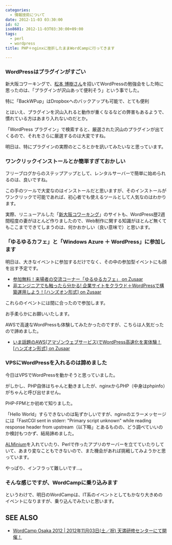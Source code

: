 ```yaml
---
categories:
  - 情報技術について
date: 2012-11-03 03:30:00
id: 62
iso8601: 2012-11-03T03:30:00+09:00
tags:
  - perl
  - wordpress
title: PHP＋nginxに挫折したままWordCampに行ってきます

---
```


<h3>WordPressはプラグインがすごい</h3> <p>新大阪コワーキングで、<a href="https://www.facebook.com/inakafree">松本 博樹さん</a>を招いてWordPressの勉強会をした時に思ったのは、「プラグインが沢山あって便利そう」という事でした。</p> <p>特に「BackWPup」はDropboxへのバックアップも可能で、とても便利</p> <p>とはいえ、プラグインを沢山入れると動作が重くなるなどの弊害もあるようで、慣れている方はあまり入れないのだとか。</p> <p>「WordPress プラグイン」で検索すると、厳選された沢山のプラグインが出てくるので、それをさらに厳選するのは大変ですね。</p> <p>明日は、特にプラグインの実際のところとかを訊いてみたいなと思っています。</p> <h3>ワンクリックインストールとか簡単すぎておかしい</h3> <p>フリーブログからのステップアップとして、レンタルサーバーで簡単に始められるのは、良いですね。</p> <p>この手のツールで大変なのはインストールだと思いますが、そのインストールがワンクリックで可能であれば、初心者でも使えるツールとして人気なのはわかります。</p> <p>実際、リニューアルした「<a href="http://ww38.shin-osaka.in/">新大阪コワーキング</a>」のサイトも、WordPress歴2週間程度の妻がほとんど作りましたので、Web制作に関する知識がほとんど無くてもここまでできてしまうのは、何かおかしい（良い意味で）と思います。</p> <h3>「ゆるゆるカフェ」と「Windows Azure ＋ WordPress」に参加します</h3> <p>明日は、大きなイベントに参加するだけでなく、その中の参加型イベントにも顔を出す予定です。</p> <ul><li><a href="http://www.zusaar.com/event/427004">参加無料！来場者の交流コーナー「ゆるゆるカフェ」 on Zusaar</a></li><li><a href="http://www.zusaar.com/event/428014">非エンジニアでも触ったら分かる! 企業サイトをクラウド＋WordPressで構築運用しよう！[ハンズオン形式] on Zusaar</a></li></ul><p>これらのイベントには間に合ったので参加します。</p> <p>お手柔らかにお願いいたします。</p> <p>AWSで高速なWordPressも体験してみたかったのですが、こちらは人気だったので諦めました。</p> <ul><li><a href="http://www.zusaar.com/event/428010">いま話題のAWS(アマゾンウェブサービス)でWordPress高速化を実体験！[ハンズオン形式] on Zusaar</a></li></ul><h3>VPSにWordPressを入れるのは諦めました</h3> <p>今日はVPSでWordPressを動かそうと思っていました。</p> <p>がしかし、PHP自体はちゃんと動きましたが、nginxからPHP（中身はphpinfo）がちゃんと呼び出せません。</p> <p>PHP-FPMとか初めて知りました。</p> <p>「Hello World」すらできないのは恥ずかしいですが、nginxのエラーメッセージには「FastCGI sent in stderr: "Primary script unknown" while reading response header from upstream（以下略」とあるものの、どう調べていいのか検討もつかず、結局諦めました。</p> <p><a href="http://alminium.github.io/alminium/">ALMinium</a>を入れていたり、Perlで作ったアプリのサーバーを立てていたりしていて、あまり変なこともできないので、また機会があれば挑戦してみようかと思っています。</p> <p>やっぱり、インフラって難しいです…。</p> <h3>そんな感じですが、WordCampに乗り込みます</h3> <p>というわけで、明日のWordCampは、IT系のイベントとしてもかなり大きめのイベントになりますが、乗り込んでみたいと思います。</p> <h2>SEE ALSO</h2> <ul><li><a href="http://2012.osaka.wordcamp.org/">WordCamp Osaka 2012 | 2012年11月03日(土／祝) 天満研修センターにて開催！</a></li></ul>    	